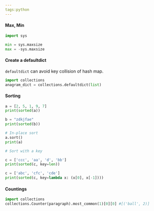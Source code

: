 ```yaml
---
tags:python
---
```


#### Max, Min
```python
import sys

min = sys.maxsize
max = -sys.maxsize
```

#### Create a defaultdict
`defaultdict` can avoid key collision of hash map.
```python
import collections
anagram_dict = collections.defaultdict(list)
```

#### Sorting

```python
a = [2, 5, 1, 9, 7]
print(sorted(a))

b = "zdkjfae"
print(sorted(b))

# In-place sort
a.sort()
print(a)

# Sort with a key

c = ['ccc', 'aa', 'd', 'bb']
print(sorted(c, key=len))

c = ['abc', 'cfc', 'cde']
print(sorted(c, key=lambda x: (x[0], x[-1])))
```

#### Countings

```python
import collections
collections.Counter(paragraph).most_common(1)[0][0] #[('ball', 2)]
```

